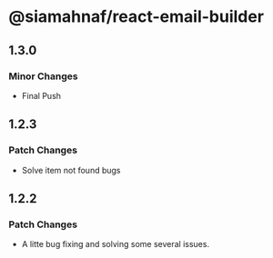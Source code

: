 # @siamahnaf/react-email-builder

## 1.3.0

### Minor Changes

- Final Push

## 1.2.3

### Patch Changes

- Solve item not found bugs

## 1.2.2

### Patch Changes

- A litte bug fixing and solving some several issues.

